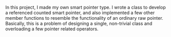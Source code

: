 In this project, I made my own smart pointer type. I wrote a class to develop a referenced counted smart pointer, and also implemented a few other member functions to resemble the functionality of an ordinary raw pointer. Basically, this is a problem of designing a single, non-trivial class and overloading a few pointer related operators. 
